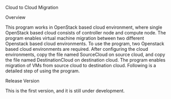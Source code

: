 Cloud to Cloud Migration 

Overview

This program works in OpenStack based cloud environment, where single OpenStack based cloud consists of controller node and compute node. The program enables virtual machine migration between two different Openstack based cloud environments. To use the program, two Openstack based cloud environments are required. After configuring the cloud environments, copy the file named SourceCloud on source cloud, and copy the file named DestinationCloud on destination cloud.  The program enables migration of VMs from source cloud to destination cloud. Following is a detailed step of using the program.

Release Version

This is the first version, and it is still under development. 
